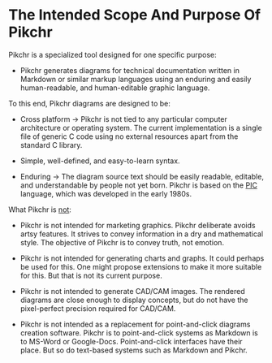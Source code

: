 # The Intended Scope And Purpose Of Pikchr

Pikchr is a specialized tool designed for one specific purpose:

  *  Pikchr generates diagrams for technical documentation written in
     Markdown or similar markup languages using an enduring and easily
     human-readable, and human-editable graphic language.

To this end, Pikchr diagrams are designed to be:

  *  Cross platform &rarr; Pikchr is not tied to any particular
     computer architecture or operating system.  The current implementation
     is a single file of generic C code using no external resources apart
     from the standard C library.

  *  Simple, well-defined, and easy-to-learn syntax.

  *  Enduring &rarr; The diagram source text should be easily readable,
     editable, and understandable by people not yet born.  Pikchr is based
     on the [PIC][1] language, which was developed in the early 1980s.

[1]: https://en.wikipedia.org/wiki/Pic_language

What Pikchr is <u>not</u>:

  *  Pikchr is not intended for marketing graphics.  Pikchr
     deliberate avoids artsy features.  It strives to convey
     information in a dry and mathematical style.  The objective of
     Pikchr is to convey truth, not emotion.

  *  Pikchr is not intended for generating charts and graphs.  It could
     perhaps be used for this.  One might propose extensions to make it more
     suitable for this.  But that is not its current purpose.

  *  Pikchr is not intended to generate CAD/CAM images.  The rendered
     diagrams are close enough to display concepts, but do not have the
     pixel-perfect precision required for CAD/CAM.

  *  Pikchr is not intended as a replacement for point-and-click diagrams
     creation software.  Pikchr is to point-and-click systems as
     Markdown is to MS-Word or Google-Docs.  Point-and-click interfaces
     have their place.  But so do text-based systems such as Markdown and
     Pikchr.
